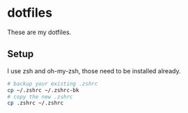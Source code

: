 # dotfiles
These are my dotfiles.

## Setup

I use zsh and oh-my-zsh, those need to be installed already.

```zsh
# backup your existing .zshrc
cp ~/.zshrc ~/.zshrc-bk
# copy the new .zshrc
cp .zshrc ~/.zshrc
```
